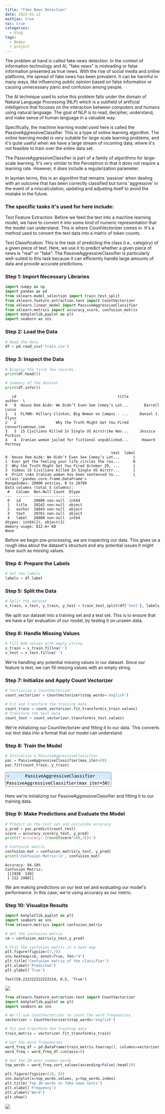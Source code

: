 ```yaml
---
title: "Fake News Detection"
date: 2023-01-12
mathjax: true
toc: true
categories:
  - blog
tags:
  - Numpy
  - project
---
```


The problem at hand is called fake news detection. In the context of information technology and AI, "fake news" is misleading or false information presented as true news. With the rise of social media and online platforms, the spread of fake news has been prevalent. It can be harmful in many ways, like influencing public opinion based on false information or causing unnecessary panic and confusion among people.

The AI technique used to solve this problem falls under the domain of Natural Language Processing (NLP) which is a subfield of artificial intelligence that focuses on the interaction between computers and humans using natural language. The goal of NLP is to read, decipher, understand, and make sense of human language in a valuable way.

Specifically, the machine learning model used here is called the PassiveAggressiveClassifier. This is a type of online learning algorithm. The online learning model is very suitable for large scale learning problems, and it's quite useful when we have a large stream of incoming data, where it's not feasible to train over the entire data set.

The PassiveAggressiveClassifier is part of a family of algorithms for large-scale learning. It's very similar to the Perceptron in that it does not require a learning rate. However, it does include a regularization parameter.

In layman terms, this is an algorithm that remains 'passive' when dealing with an outcome that has been correctly classified but turns 'aggressive' in the event of a miscalculation, updating and adjusting itself to avoid the mistake in the future.

### The specific tasks it's used for here include:

Text Feature Extraction: Before we feed the text into a machine learning model, we have to convert it into some kind of numeric representation that the model can understand. This is where CountVectorizer comes in. It's a method used to convert the text data into a matrix of token counts.

Text Classification: This is the task of predicting the class (i.e., category) of a given piece of text. Here, we use it to predict whether a given piece of news is "real" or "fake". The PassiveAggressiveClassifier is particularly well-suited to this task because it can efficiently handle large amounts of data and provide accurate predictions.

### Step 1: Import Necessary Libraries



```python
import numpy as np
import pandas as pd
from sklearn.model_selection import train_test_split
from sklearn.feature_extraction.text import CountVectorizer
from sklearn.linear_model import PassiveAggressiveClassifier
from sklearn.metrics import accuracy_score, confusion_matrix
import matplotlib.pyplot as plt
import seaborn as sns
```

### Step 2: Load the Data


```python
# Read the data
df = pd.read_csv('train.csv')
```

### Step 3: Inspect the Data


```python
# Display the first few records
print(df.head())

# Summary of the dataset
print(df.info())
```

       id                                              title              author  \
    0   0  House Dem Aide: We Didn’t Even See Comey’s Let...       Darrell Lucus   
    1   1  FLYNN: Hillary Clinton, Big Woman on Campus - ...     Daniel J. Flynn   
    2   2                  Why the Truth Might Get You Fired  Consortiumnews.com   
    3   3  15 Civilians Killed In Single US Airstrike Hav...     Jessica Purkiss   
    4   4  Iranian woman jailed for fictional unpublished...      Howard Portnoy   
    
                                                    text  label  
    0  House Dem Aide: We Didn’t Even See Comey’s Let...      1  
    1  Ever get the feeling your life circles the rou...      0  
    2  Why the Truth Might Get You Fired October 29, ...      1  
    3  Videos 15 Civilians Killed In Single US Airstr...      1  
    4  Print \nAn Iranian woman has been sentenced to...      1  
    <class 'pandas.core.frame.DataFrame'>
    RangeIndex: 20800 entries, 0 to 20799
    Data columns (total 5 columns):
     #   Column  Non-Null Count  Dtype 
    ---  ------  --------------  ----- 
     0   id      20800 non-null  int64 
     1   title   20242 non-null  object
     2   author  18843 non-null  object
     3   text    20761 non-null  object
     4   label   20800 non-null  int64 
    dtypes: int64(2), object(3)
    memory usage: 812.6+ KB
    None


Before we begin pre-processing, we are inspecting our data. This gives us a rough idea about the dataset's structure and any potential issues it might have such as missing values.

### Step 4: Prepare the Labels


```python
# Get the labels
labels = df.label
```

### Step 5: Split the Data


```python
# Split the dataset
x_train, x_test, y_train, y_test = train_test_split(df['text'], labels, test_size=0.2, random_state=7)
```

We split our dataset into a training set and a test set. This is to ensure that we have a fair evaluation of our model, by testing it on unseen data.

### Step 6: Handle Missing Values


```python
# Fill NaN values with empty string
x_train = x_train.fillna('')
x_test = x_test.fillna('')
```

We're handling any potential missing values in our dataset. Since our feature is text, we can fill missing values with an empty string.

### Step 7: Initialize and Apply Count Vectorizer


```python
# Initialize a CountVectorizer
count_vectorizer = CountVectorizer(stop_words='english')

# Fit and transform the training data 
count_train = count_vectorizer.fit_transform(x_train.values)
# Transform the test data
count_test = count_vectorizer.transform(x_test.values)
```

We're initializing our CountVectorizer and fitting it to our data. This converts our text data into a format that our model can understand.

### Step 8: Train the Model


```python
# Initialize a PassiveAggressiveClassifier
pac = PassiveAggressiveClassifier(max_iter=50)
pac.fit(count_train, y_train)
```




<style>#sk-container-id-1 {color: black;background-color: white;}#sk-container-id-1 pre{padding: 0;}#sk-container-id-1 div.sk-toggleable {background-color: white;}#sk-container-id-1 label.sk-toggleable__label {cursor: pointer;display: block;width: 100%;margin-bottom: 0;padding: 0.3em;box-sizing: border-box;text-align: center;}#sk-container-id-1 label.sk-toggleable__label-arrow:before {content: "▸";float: left;margin-right: 0.25em;color: #696969;}#sk-container-id-1 label.sk-toggleable__label-arrow:hover:before {color: black;}#sk-container-id-1 div.sk-estimator:hover label.sk-toggleable__label-arrow:before {color: black;}#sk-container-id-1 div.sk-toggleable__content {max-height: 0;max-width: 0;overflow: hidden;text-align: left;background-color: #f0f8ff;}#sk-container-id-1 div.sk-toggleable__content pre {margin: 0.2em;color: black;border-radius: 0.25em;background-color: #f0f8ff;}#sk-container-id-1 input.sk-toggleable__control:checked~div.sk-toggleable__content {max-height: 200px;max-width: 100%;overflow: auto;}#sk-container-id-1 input.sk-toggleable__control:checked~label.sk-toggleable__label-arrow:before {content: "▾";}#sk-container-id-1 div.sk-estimator input.sk-toggleable__control:checked~label.sk-toggleable__label {background-color: #d4ebff;}#sk-container-id-1 div.sk-label input.sk-toggleable__control:checked~label.sk-toggleable__label {background-color: #d4ebff;}#sk-container-id-1 input.sk-hidden--visually {border: 0;clip: rect(1px 1px 1px 1px);clip: rect(1px, 1px, 1px, 1px);height: 1px;margin: -1px;overflow: hidden;padding: 0;position: absolute;width: 1px;}#sk-container-id-1 div.sk-estimator {font-family: monospace;background-color: #f0f8ff;border: 1px dotted black;border-radius: 0.25em;box-sizing: border-box;margin-bottom: 0.5em;}#sk-container-id-1 div.sk-estimator:hover {background-color: #d4ebff;}#sk-container-id-1 div.sk-parallel-item::after {content: "";width: 100%;border-bottom: 1px solid gray;flex-grow: 1;}#sk-container-id-1 div.sk-label:hover label.sk-toggleable__label {background-color: #d4ebff;}#sk-container-id-1 div.sk-serial::before {content: "";position: absolute;border-left: 1px solid gray;box-sizing: border-box;top: 0;bottom: 0;left: 50%;z-index: 0;}#sk-container-id-1 div.sk-serial {display: flex;flex-direction: column;align-items: center;background-color: white;padding-right: 0.2em;padding-left: 0.2em;position: relative;}#sk-container-id-1 div.sk-item {position: relative;z-index: 1;}#sk-container-id-1 div.sk-parallel {display: flex;align-items: stretch;justify-content: center;background-color: white;position: relative;}#sk-container-id-1 div.sk-item::before, #sk-container-id-1 div.sk-parallel-item::before {content: "";position: absolute;border-left: 1px solid gray;box-sizing: border-box;top: 0;bottom: 0;left: 50%;z-index: -1;}#sk-container-id-1 div.sk-parallel-item {display: flex;flex-direction: column;z-index: 1;position: relative;background-color: white;}#sk-container-id-1 div.sk-parallel-item:first-child::after {align-self: flex-end;width: 50%;}#sk-container-id-1 div.sk-parallel-item:last-child::after {align-self: flex-start;width: 50%;}#sk-container-id-1 div.sk-parallel-item:only-child::after {width: 0;}#sk-container-id-1 div.sk-dashed-wrapped {border: 1px dashed gray;margin: 0 0.4em 0.5em 0.4em;box-sizing: border-box;padding-bottom: 0.4em;background-color: white;}#sk-container-id-1 div.sk-label label {font-family: monospace;font-weight: bold;display: inline-block;line-height: 1.2em;}#sk-container-id-1 div.sk-label-container {text-align: center;}#sk-container-id-1 div.sk-container {/* jupyter's `normalize.less` sets `[hidden] { display: none; }` but bootstrap.min.css set `[hidden] { display: none !important; }` so we also need the `!important` here to be able to override the default hidden behavior on the sphinx rendered scikit-learn.org. See: https://github.com/scikit-learn/scikit-learn/issues/21755 */display: inline-block !important;position: relative;}#sk-container-id-1 div.sk-text-repr-fallback {display: none;}</style><div id="sk-container-id-1" class="sk-top-container"><div class="sk-text-repr-fallback"><pre>PassiveAggressiveClassifier(max_iter=50)</pre><b>In a Jupyter environment, please rerun this cell to show the HTML representation or trust the notebook. <br />On GitHub, the HTML representation is unable to render, please try loading this page with nbviewer.org.</b></div><div class="sk-container" hidden><div class="sk-item"><div class="sk-estimator sk-toggleable"><input class="sk-toggleable__control sk-hidden--visually" id="sk-estimator-id-1" type="checkbox" checked><label for="sk-estimator-id-1" class="sk-toggleable__label sk-toggleable__label-arrow">PassiveAggressiveClassifier</label><div class="sk-toggleable__content"><pre>PassiveAggressiveClassifier(max_iter=50)</pre></div></div></div></div></div>



Here we're initializing our PassiveAggressiveClassifier and fitting it to our training data.

### Step 9: Make Predictions and Evaluate the Model


```python
# Predict on the test set and calculate accuracy
y_pred = pac.predict(count_test)
score = accuracy_score(y_test, y_pred)
print(f'Accuracy: {round(score*100,2)}%')

# Confusion matrix
confusion_mat = confusion_matrix(y_test, y_pred)
print('Confusion Matrix:\n', confusion_mat)
```

    Accuracy: 94.18%
    Confusion Matrix:
     [[1930  130]
     [ 112 1988]]


We are making predictions on our test set and evaluating our model's performance. In this case, we're using accuracy as our metric.

### Step 10: Visualize Results


```python
import matplotlib.pyplot as plt
import seaborn as sns
from sklearn.metrics import confusion_matrix

# Get the confusion matrix
cm = confusion_matrix(y_test,y_pred)

# Plot the confusion matrix in a heat map
plt.figure(figsize=(7,7))
sns.heatmap(cm, annot=True, fmt="d")
plt.title('Confusion matrix of the classifier')
plt.xlabel('Predicted')
plt.ylabel('True')

```




    Text(58.222222222222214, 0.5, 'True')




    
<img src="https://github.com/DLevin02/DLevin02.github.io/blob/main/assets/images/FakeNews1.png?raw=true" />        



```python
from sklearn.feature_extraction.text import CountVectorizer
import matplotlib.pyplot as plt
import seaborn as sns

# We'll use CountVectorizer to count the word frequencies
vectorizer = CountVectorizer(stop_words='english')

# Fit and transform the training data
train_matrix = vectorizer.fit_transform(x_train)

# Get the word frequencies
word_freq_df = pd.DataFrame(train_matrix.toarray(), columns=vectorizer.get_feature_names_out())
word_freq = word_freq_df.sum(axis=0)

# Get the 20 most common words
top_words = word_freq.sort_values(ascending=False).head(20)

plt.figure(figsize=(10, 8))
sns.barplot(x=top_words.values, y=top_words.index)
plt.title('Top 20 words in fake news texts')
plt.xlabel('Frequency')
plt.ylabel('Word')
plt.show()

```


    
<img src="https://github.com/DLevin02/DLevin02.github.io/blob/main/assets/images/FakeNews2.png?raw=true" />         

